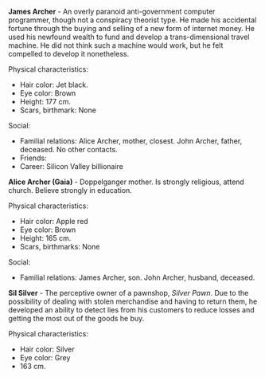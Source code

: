 **James Archer** - An overly paranoid anti-government computer programmer, though not a conspiracy theorist type. He made his accidental fortune through the buying and selling of a new form of internet money. He used his newfound wealth to fund and develop a trans-dimensional travel machine. He did not think such a machine would work, but he felt compelled to develop it nonetheless.

Physical characteristics:

* Hair color: Jet black.
* Eye color: Brown
* Height: 177 cm.
* Scars, birthmark: None

Social:

* Familial relations: Alice Archer, mother, closest. John Archer, father, deceased. No other contacts.
* Friends:
* Career: Silicon Valley billionaire

**Alice Archer (Gaia)**  - Doppelganger mother. Is strongly religious, attend church. Believe strongly in education.

Physical characteristics:

* Hair color: Apple red
* Eye color: Brown
* Height: 165 cm.
* Scars, birthmarks: None

Social:

* Familial relations: James Archer, son. John Archer, husband, deceased.

**Sil Silver** - The perceptive owner of a pawnshop, *Silver Pawn*. Due to the possibility of dealing with stolen merchandise and having to return them, he developed an ability to detect lies from his customers to reduce losses and getting the most out of the goods he buy.

Physical characteristics:

* Hair color: Silver
* Eye color: Grey
* 163 cm.
